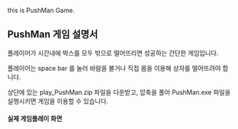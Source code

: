 this is PushMan Game.
##  PushMan 게임 설명서

플레이어가 시간내에 박스를 모두 밖으로 떨어뜨리면 성공하는 간단한 게임입니다.

플레이어는 space bar 를 눌러 바람을 불거나 직접 몸을 이용해 상자를 떨어뜨려야 합니다.


상단에 있는 play_PushMan.zip 파일을 다운받고, 압축을 풀어 PushMan.exe 파일을 실행시키면 게임을 이용할 수 있습니다.


#### 실제 게임플레이 화면

